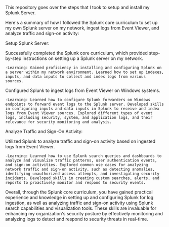 This repository goes over the steps that I took to setup and install my Splunk Server.

Here's a summary of how I followed the Splunk core curriculum to set up my own Splunk server on my network, ingest logs from Event Viewer, and analyze traffic and sign-on activity:

Setup Splunk Server:

Successfully completed the Splunk core curriculum, which provided step-by-step instructions on setting up a Splunk server on my network.

    -Learning: Gained proficiency in installing and configuring Splunk on a server within my network environment. Learned how to set up indexes, inputs, and data inputs to collect and index logs from various sources.

Configured Splunk to ingest logs from Event Viewer on Windows systems.
    
    -Learning: Learned how to configure Splunk forwarders on Windows endpoints to forward event logs to the Splunk server. Developed skills in configuring inputs and data inputs in Splunk to receive and index logs from Event Viewer sources. Explored different types of event logs, including security, system, and application logs, and their relevance for security monitoring and analysis.
Analyze Traffic and Sign-On Activity:

Utilized Splunk to analyze traffic and sign-on activity based on ingested logs from Event Viewer.

    -Learning: Learned how to use Splunk search queries and dashboards to analyze and visualize traffic patterns, user authentication events, and sign-on activities. Explored common use cases for analyzing network traffic and sign-on activity, such as detecting anomalies, identifying unauthorized access attempts, and investigating security incidents. Developed skills in creating custom searches, alerts, and reports to proactively monitor and respond to security events.

Overall, through the Splunk core curriculum, you have gained practical experience and knowledge in setting up and configuring Splunk for log ingestion, as well as analyzing traffic and sign-on activity using Splunk search capabilities and visualization tools. These skills are invaluable for enhancing my organization's security posture by effectively monitoring and analyzing logs to detect and respond to security threats in real-time.